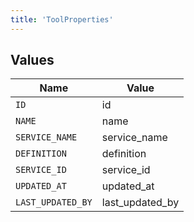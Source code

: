 ```yaml
---
title: 'ToolProperties'
---
```



## Values

| Name              | Value             |
| ----------------- | ----------------- |
| `ID`              | id                |
| `NAME`            | name              |
| `SERVICE_NAME`    | service_name      |
| `DEFINITION`      | definition        |
| `SERVICE_ID`      | service_id        |
| `UPDATED_AT`      | updated_at        |
| `LAST_UPDATED_BY` | last_updated_by   |